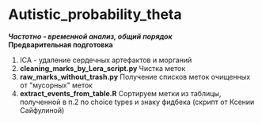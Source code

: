 # Autistic_probability_theta

***Частотно - временной анализ, общий порядок***  
**Предварительная подготовка**
1. ICA - удаление сердечных артефактов и морганий
2. **cleaning_marks_by_Lera_script.py** Чистка меток 
3. **raw_marks_without_trash.py** Получение списков меток очищенных от "мусорных" меток
4. **extract_events_from_table.R** Сортируем метки из таблицы, полученной в п.2 по choice types и знаку фидбека (скрипт от Ксении Сайфулиной) 
